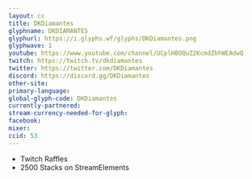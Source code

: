```yaml
---
layout: cc
title: DKDiamantes
glyphname: DKDIAMANTES
glyphurl: https://i.glyphs.wf/glyphs/DKDiamantes.png
glyphwave: 1
youtube: https://www.youtube.com/channel/UCplH8OQuZ2KcmdZbhWEAdwQ
twitch: https://twitch.tv/dkdiamantes
twitter: https://twitter.com/DKDiamantes
discord: https://discord.gg/DKDiamantes
other-site: 
primary-language: 
global-glyph-code: DKDiamantes
currently-partnered: 
stream-currency-needed-for-glyph: 
facebook: 
mixer: 
ccid: 53
---
```

* Twitch Raffles
* 2500 Stacks on StreamElements
